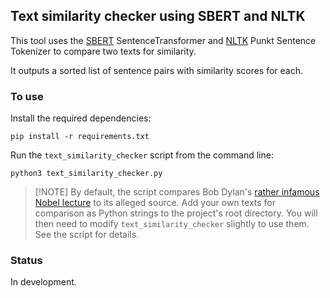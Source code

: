## Text similarity checker using SBERT and NLTK

This tool uses the [SBERT](https://sbert.net/index.html) SentenceTransformer and [NLTK](https://www.nltk.org/) Punkt Sentence Tokenizer to compare two texts for similarity.

It outputs a sorted list of sentence pairs with similarity scores for each.

### To use

Install the required dependencies:

```
pip install -r requirements.txt
```

Run the `text_similarity_checker` script from the command line:

```
python3 text_similarity_checker.py
```

> [!NOTE] By default, the script compares Bob Dylan's [rather infamous Nobel lecture](https://slate.com/culture/2017/06/did-bob-dylan-take-from-sparknotes-for-his-nobel-lecture.html) to its alleged source. Add your own texts for comparison as Python strings to the project's root directory. You will then need to modify `text_similarity_checker` slightly to use them. See the script for details.

### Status

In development.
